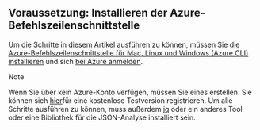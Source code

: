 ## <a name="prerequisite-install-the-azure-cli"></a>Voraussetzung: Installieren der Azure-Befehlszeilenschnittstelle
Um die Schritte in diesem Artikel ausführen zu können, müssen Sie [die Azure-Befehlszeilenschnittstelle für Mac, Linux und Windows (Azure CLI) installieren](../articles/cli-install-nodejs.md) und sich [bei Azure anmelden](../articles/xplat-cli-connect.md). 

> [!NOTE]
> Wenn Sie über kein Azure-Konto verfügen, müssen Sie eines erstellen. Sie können sich [hier](../articles/active-directory/sign-up-organization.md)für eine kostenlose Testversion registrieren. Um alle Schritte ausführen zu können, muss außerdem [jq](https://stedolan.github.io/jq/) oder ein anderes Tool oder eine Bibliothek für die JSON-Analyse installiert sein.
> 
> 


